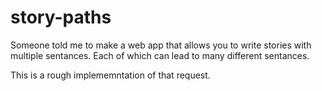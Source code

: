 # story-paths

Someone told me to make a web app that allows you to write stories with multiple sentances. Each of which can lead to many 
different sentances.

This is a rough implememntation of that request.
